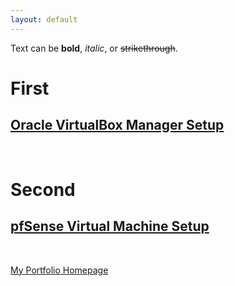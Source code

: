 ```yaml
---
layout: default
---
```


Text can be **bold**, _italic_, or ~~strikethrough~~.

# First

## [Oracle VirtualBox Manager Setup](OVBMSetup.md)

<br>

# Second
## [pfSense Virtual Machine Setup](pfSenseSetup.md)

<br>

[My Portfolio Homepage](https://brismit25.github.io/)
